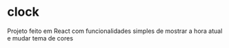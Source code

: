 # clock

Projeto feito em React com funcionalidades simples de mostrar a hora atual e mudar tema de cores
